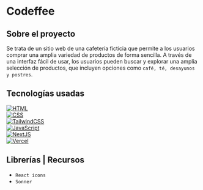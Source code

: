 # Codeffee

## Sobre el proyecto

Se trata de un sitio web de una cafetería ficticia que permite a los usuarios comprar una amplia variedad de productos de forma sencilla. A través de una interfaz fácil de usar, los usuarios pueden buscar y explorar una amplia selección de productos, que incluyen opciones como `café, té, desayunos y postres`.

## Tecnologías usadas

[![HTML](https://img.shields.io/badge/Html-E34F26?style=for-the-badge&logo=html5&logoColor=white&labelColor=101010)]()</br>
[![CSS](https://img.shields.io/badge/Css-1572B6?style=for-the-badge&logo=css3&logoColor=white&labelColor=101010)]()</br>
[![TailwindCSS](https://img.shields.io/badge/Tailwindcss-06B6D4?style=for-the-badge&logo=tailwindcss&logoColor=white&labelColor=101010)]()</br>
[![JavaScript](https://img.shields.io/badge/JavaScript-F7DF1E?style=for-the-badge&logo=javascript&logoColor=white&labelColor=101010)]()</br>
[![NextJS](https://img.shields.io/badge/NextJS-000000?style=for-the-badge&logo=nextdotjs&logoColor=white&labelColor=101010)]()</br>
[![Vercel](https://img.shields.io/badge/Vercel-000000?style=for-the-badge&logo=vercel&logoColor=white&labelColor=101010)]()</br>

## Librerías | Recursos

- `React icons`
- `Sonner`